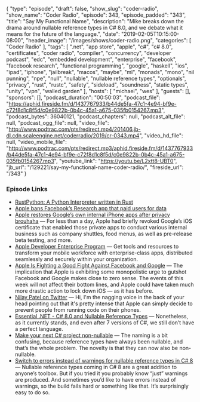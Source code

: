 {
  "type": "episode",
  "draft": false,
  "show_slug": "coder-radio",
  "show_name": "Coder Radio",
  "episode": 343,
  "episode_padded": "343",
  "title": "Say My Functional Name",
  "description": "Mike breaks down the drama around nullable reference types in C# 8.0, and we debate what it means for the future of the language.",
  "date": "2019-02-05T10:15:00-08:00",
  "header_image": "/images/shows/coder-radio.png",
  "categories": [
    "Coder Radio"
  ],
  "tags": [
    ".net",
    "app store",
    "apple",
    "c#",
    "c# 8.0",
    "certificates",
    "coder radio",
    "compiler",
    "concurrency",
    "developer podcast",
    "edc",
    "embedded development",
    "enterprise",
    "facebook",
    "facebook research",
    "functional programming",
    "google",
    "haskell",
    "ios",
    "ipad",
    "iphone",
    "jailbreak",
    "macos",
    "maybe",
    "ml",
    "monads",
    "mono",
    "nil punning",
    "npe",
    "null",
    "nullable",
    "nullable reference types",
    "optionals",
    "privacy",
    "rust",
    "rustc",
    "safety",
    "sideload",
    "soundness",
    "static types",
    "unity",
    "vpn",
    "walled garden"
  ],
  "hosts": [
    "michael",
    "wes"
  ],
  "guests": [],
  "sponsors": [],
  "podcast_duration": "00:50:03",
  "podcast_file": "https://aphid.fireside.fm/d/1437767933/b44de5fa-47c1-4e94-bf9e-c72f8d1c8f5d/c0e9822b-0b4c-45a1-a675-035fb0154267.mp3",
  "podcast_bytes": 36040121,
  "podcast_chapters": null,
  "podcast_alt_file": null,
  "podcast_ogg_file": null,
  "video_file": "http://www.podtrac.com/pts/redirect.mp4/201406.jb-dl.cdn.scaleengine.net/coderradio/2019/cr-0343.mp4",
  "video_hd_file": null,
  "video_mobile_file": "http://www.podtrac.com/pts/redirect.mp3/aphid.fireside.fm/d/1437767933/b44de5fa-47c1-4e94-bf9e-c72f8d1c8f5d/c0e9822b-0b4c-45a1-a675-035fb0154267.mp3",
  "youtube_link": "https://youtu.be/L2xtt8-UBT0",
  "jb_url": "/129221/say-my-functional-name-coder-radio/",
  "fireside_url": "/343"
}


### Episode Links

  * [RustPython: A Python Interpreter written in Rust](https://github.com/RustPython/RustPython "RustPython: A Python Interpreter written in Rust")
  * [Apple bans Facebook’s Research app that paid users for data](https://techcrunch.com/2019/01/30/apple-bans-facebook-vpn/ "Apple bans Facebook’s Research app that paid users for data")
  * [Apple restores Google’s own internal iPhone apps after privacy brouhaha](https://arstechnica.com/information-technology/2019/02/in-addition-to-facebooks-apple-restores-googles-ios-app-certificate/ "Apple restores Google’s own internal iPhone apps after privacy brouhaha") — For less than a day, Apple had briefly revoked Google’s iOS certificate that enabled those private apps to conduct various internal business such as company shuttles, food menus, as well as pre-release beta testing, and more. 
  * [Apple Developer Enterprise Program](https://developer.apple.com/programs/enterprise/ "Apple Developer Enterprise Program") — Get tools and resources to transform your mobile workforce with enterprise-class apps, distributed seamlessly and securely within your organization. 
  * [Apple Is Fighting a Good Fight Against Facebook and Google](https://medium.com/s/story/apple-is-fighting-a-good-fight-against-facebook-and-google-cd39b8a6b733 "Apple Is Fighting a Good Fight Against Facebook and Google") — The implication that Apple is exhibiting some monopolistic urge to gutshot Facebook and Google makes close to zero sense. The events of this week will not affect their bottom lines, and Apple could have taken much more drastic action to lock down iOS — as it has before.
  * [Nilay Patel on Twitter](https://twitter.com/reckless/status/1090696656855728129 "Nilay Patel on Twitter") — Hi, I'm the nagging voice in the back of your head pointing out that it's pretty intense that Apple can simply decide to prevent people from running code on their phones.
  * [Essential .NET - C# 8.0 and Nullable Reference Types](https://msdn.microsoft.com/en-us/magazine/mt829270.aspx "Essential .NET - C# 8.0 and Nullable Reference Types") — Nonetheless, as it currently stands, and even after 7 versions of C#, we still don’t have a perfect language.
  * [Make your next C# project non-nullable](http://blog.hovland.xyz/2019-01-15-make-your-next-csharp-project-non-nullable/ "Make your next C# project non-nullable") — The naming is a bit confusing, because reference types have always been nullable, and that’s the whole problem. The novelty is that they can now also be non-nullable.
  * [Switch to errors instead of warnings for nullable reference types in C# 8](https://www.tabsoverspaces.com/233764-switch-to-errors-instead-of-warnings-for-nullable-reference-types-in-csharp-8 "Switch to errors instead of warnings for nullable reference types in C# 8") — Nullable reference types coming in C# 8 are a great addition to anyone’s toolbox. But if you tried it you probably know “just” warnings are produced. And sometimes you’d like to have errors instead of warnings, so the build fails hard or something like that. It’s surprisingly easy to do so.


